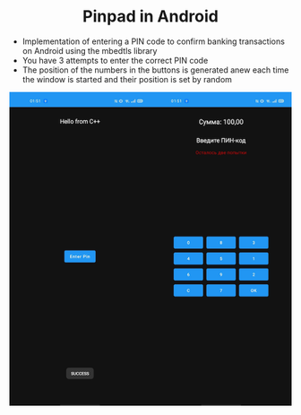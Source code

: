 <body>
    <h1 align="center">Pinpad in Android</h1>
    <p>
        <ul>
            <li>
                Implementation of entering a PIN code to confirm banking transactions on Android using the mbedtls library
            </li>
            <li>
                You have 3 attempts to enter the correct PIN code
            </li>
            <li>
                The position of the numbers in the buttons is generated anew each time the window is started and their position is set by random
            </li>
        </ul>
    </p>
    <p align="center"><img src="https://github.com/vvnikita74/Pinpad-Android/blob/master/image.png?raw=true" alt="windows image"></p> 
</body>

